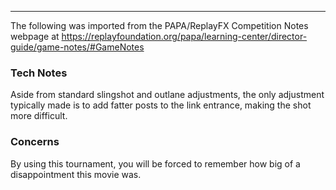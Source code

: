 ***
The following was imported from the PAPA/ReplayFX Competition Notes webpage at https://replayfoundation.org/papa/learning-center/director-guide/game-notes/#GameNotes

### Tech Notes
            
Aside from standard slingshot and outlane adjustments, the only adjustment typically made is to add fatter posts to the link entrance, making the shot more difficult.

### Concerns
            
By using this tournament, you will be forced to remember how big of a disappointment this movie was.